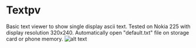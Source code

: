 # Textpv
Basic text viewer to show single display ascii text. Tested on Nokia 225 with display resolution 320x240. Automatically open "default.txt" file on storage card or phone memory.
![alt text](https://rdzdx.github.io/textvp/Picture.jpg)
